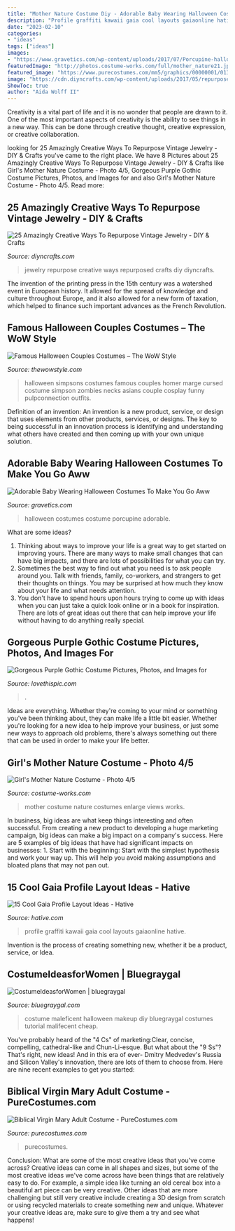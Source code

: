```yaml
---
title: "Mother Nature Costume Diy - Adorable Baby Wearing Halloween Costumes To Make You Go Aww"
description: "Profile graffiti kawaii gaia cool layouts gaiaonline hative"
date: "2023-02-10"
categories:
- "ideas"
tags: ["ideas"]
images:
- "https://www.gravetics.com/wp-content/uploads/2017/07/Porcupine-halloween-costume-2017.jpg"
featuredImage: "http://photos.costume-works.com/full/mother_nature21.jpg"
featured_image: "https://www.purecostumes.com/mm5/graphics/00000001/01316_full_1.jpg"
image: "https://cdn.diyncrafts.com/wp-content/uploads/2017/05/repurposed-old-jewelry.jpg"
ShowToc: true
author: "Aida Wolff II"
---
```



Creativity is a vital part of life and it is no wonder that people are drawn to it. One of the most important aspects of creativity is the ability to see things in a new way. This can be done through creative thought, creative expression, or creative collaboration.

	

		
looking for 25 Amazingly Creative Ways To Repurpose Vintage Jewelry - DIY &amp; Crafts you've came to the right place. We have 8 Pictures about 25 Amazingly Creative Ways To Repurpose Vintage Jewelry - DIY &amp; Crafts like Girl&#039;s Mother Nature Costume - Photo 4/5, Gorgeous Purple Gothic Costume Pictures, Photos, and Images for and also Girl&#039;s Mother Nature Costume - Photo 4/5. Read more:
		
    
## 25 Amazingly Creative Ways To Repurpose Vintage Jewelry - DIY &amp; Crafts

<img loading=lazy src="https://cdn.diyncrafts.com/wp-content/uploads/2017/05/repurposed-old-jewelry.jpg" onerror="this.onerror=null;this.src='https://tse1.mm.bing.net/th?id=OIP.x4r_jRD5sERjzUy7K-BySgHaD4&amp;pid=15.1';" alt="25 Amazingly Creative Ways To Repurpose Vintage Jewelry - DIY &amp; Crafts">

_Source: diyncrafts.com_

>jewelry repurpose creative ways repurposed crafts diy diyncrafts. 

	

The invention of the printing press in the 15th century was a watershed event in European history. It allowed for the spread of knowledge and culture throughout Europe, and it also allowed for a new form of taxation, which helped to finance such important advances as the French Revolution.

    
## Famous Halloween Couples Costumes – The WoW Style

<img loading=lazy src="http://www.thewowstyle.com/wp-content/uploads/2014/10/Marge-and-Homer-Simpson.jpg" onerror="this.onerror=null;this.src='https://tse3.mm.bing.net/th?id=OIP.xqFzKcX18h1hVEZpGXF18gHaLH&amp;pid=15.1';" alt="Famous Halloween Couples Costumes – The WoW Style">

_Source: thewowstyle.com_

>halloween simpsons costumes famous couples homer marge cursed costume simpson zombies necks asians couple cosplay funny pulpconnection outfits. 

	

Definition of an invention:
An invention is a new product, service, or design that uses elements from other products, services, or designs. The key to being successful in an innovation process is identifying and understanding what others have created and then coming up with your own unique solution.

    
## Adorable Baby Wearing Halloween Costumes To Make You Go Aww

<img loading=lazy src="https://www.gravetics.com/wp-content/uploads/2017/07/Porcupine-halloween-costume-2017.jpg" onerror="this.onerror=null;this.src='https://tse3.mm.bing.net/th?id=OIP.oRNCWq_a-Nt6OKscfPY4ZwHaLB&amp;pid=15.1';" alt="Adorable Baby Wearing Halloween Costumes To Make You Go Aww">

_Source: gravetics.com_

>halloween costumes costume porcupine adorable. 

	

What are some ideas?
1. Thinking about ways to improve your life is a great way to get started on improving yours. There are many ways to make small changes that can have big impacts, and there are lots of possibilities for what you can try.
2. Sometimes the best way to find out what you need is to ask people around you. Talk with friends, family, co-workers, and strangers to get their thoughts on things. You may be surprised at how much they know about your life and what needs attention.
3. You don't have to spend hours upon hours trying to come up with ideas when you can just take a quick look online or in a book for inspiration. There are lots of great ideas out there that can help improve your life without having to do anything really special.

    
## Gorgeous Purple Gothic Costume Pictures, Photos, And Images For

<img loading=lazy src="http://www.lovethispic.com/uploaded_images/210625-Gorgeous-Purple-Gothic-Costume.jpg" onerror="this.onerror=null;this.src='https://tse2.mm.bing.net/th?id=OIP.eSyXTLV5EZ5UL4IpMslwTwHaKo&amp;pid=15.1';" alt="Gorgeous Purple Gothic Costume Pictures, Photos, and Images for">

_Source: lovethispic.com_

>. 

	

Ideas are everything. Whether they're coming to your mind or something you've been thinking about, they can make life a little bit easier. Whether you're looking for a new idea to help improve your business, or just some new ways to approach old problems, there's always something out there that can be used in order to make your life better.

    
## Girl&#039;s Mother Nature Costume - Photo 4/5

<img loading=lazy src="http://photos.costume-works.com/full/mother_nature21.jpg" onerror="this.onerror=null;this.src='https://tse2.mm.bing.net/th?id=OIP.PSwHcjGuf05n8vnDXUxRpgHaJ3&amp;pid=15.1';" alt="Girl&#039;s Mother Nature Costume - Photo 4/5">

_Source: costume-works.com_

>mother costume nature costumes enlarge views works. 

	

In business, big ideas are what keep things interesting and often successful. From creating a new product to developing a huge marketing campaign, big ideas can make a big impact on a company's success. Here are 5 examples of big ideas that have had significant impacts on businesses: 1. Start with the beginning: Start with the simplest hypothesis and work your way up. This will help you avoid making assumptions and bloated plans that may not pan out. 
    
## 15 Cool Gaia Profile Layout Ideas - Hative

<img loading=lazy src="https://hative.com/wp-content/uploads/2014/04/gaia-profile-layouts/7-kawaii-graffiti.jpg" onerror="this.onerror=null;this.src='https://tse1.mm.bing.net/th?id=OIP.eBaGE6VSKbaWVW2efERB0QHaFe&amp;pid=15.1';" alt="15 Cool Gaia Profile Layout Ideas - Hative">

_Source: hative.com_

>profile graffiti kawaii gaia cool layouts gaiaonline hative. 

	

Invention is the process of creating something new, whether it be a product, service, or Idea.

    
## CostumeIdeasforWomen | Bluegraygal

<img loading=lazy src="https://www.bluegraygal.com/wp-content/uploads/2017/10/Malifecent-costume.jpg" onerror="this.onerror=null;this.src='https://tse4.mm.bing.net/th?id=OIP.OW1Z-AiW6pJQXDVa7DPFDQHaMH&amp;pid=15.1';" alt="CostumeIdeasforWomen | bluegraygal">

_Source: bluegraygal.com_

>costume maleficent halloween makeup diy bluegraygal costumes tutorial malifecent cheap. 

	

You've probably heard of the "4 Cs" of marketing:Clear, concise, compelling, cathedral-like and Chun-Li-esque. But what about the "9 Ss"? That's right, new ideas! And in this era of ever- Dmitry Medvedev's Russia and Silicon Valley's innovation, there are lots of them to choose from. Here are nine recent examples to get you started: 

    
## Biblical Virgin Mary Adult Costume - PureCostumes.com

<img loading=lazy src="https://www.purecostumes.com/mm5/graphics/00000001/01316_full_1.jpg" onerror="this.onerror=null;this.src='https://tse2.mm.bing.net/th?id=OIP.-xbvNxvpxD9F3yY3CqdwQwHaLO&amp;pid=15.1';" alt="Biblical Virgin Mary Adult Costume - PureCostumes.com">

_Source: purecostumes.com_

>purecostumes. 

	

Conclusion: What are some of the most creative ideas that you've come across?
Creative ideas can come in all shapes and sizes, but some of the most creative ideas we've come across have been things that are relatively easy to do. For example, a simple idea like turning an old cereal box into a beautiful art piece can be very creative. Other ideas that are more challenging but still very creative include creating a 3D design from scratch or using recycled materials to create something new and unique. Whatever your creative ideas are, make sure to give them a try and see what happens!

